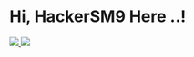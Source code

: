 # Hi, HackerSM9 Here ..!
<a href="https://github.com/Hackersm9"><img src="https://github-readme-stats.vercel.app/api?username=hackersm9&show_icons=true&include_all_commits=true&theme=react&cache_seconds=0&hide_border=true">
<a/>
<a href="https://github.com/Hackersm9"><img src="https://github-readme-stats.vercel.app/api/top-langs/?username=hackersm9&layout=compact&theme=react&hide_border=true">
<a/>
